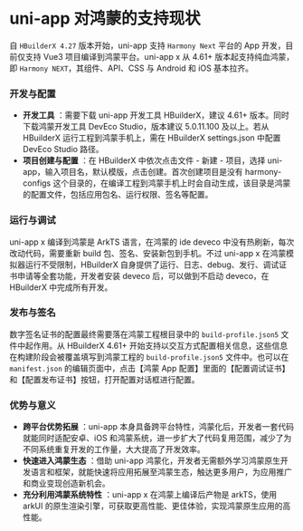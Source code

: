 # uni-app 对鸿蒙的支持现状

自 `HBuilderX 4.27` 版本开始，uni-app 支持 `Harmony Next` 平台的 App 开发，目前仅支持 Vue3 项目编译到鸿蒙平台。uni-app x 从 4.61+ 版本起支持纯血鸿蒙，即 `Harmony NEXT`，其组件、API、CSS 与 Android 和 iOS 基本拉齐。

### 开发与配置

  * **开发工具** ：需要下载 uni-app 开发工具 HBuilderX，建议 4.61+ 版本。同时下载鸿蒙开发工具 DevEco Studio，版本建议 5.0.11.100 及以上。若从 HBuilderX 运行工程到鸿蒙手机上，需在 HBuilderX settings.json 中配置 DevEco Studio 路径。
  * **项目创建与配置** ：在 HBuilderX 中依次点击文件 - 新建 - 项目，选择 uni-app，输入项目名，默认模版，点击创建。首次创建项目是没有 harmony-configs 这个目录的，在编译工程到鸿蒙手机上时会自动生成，该目录是鸿蒙的配置文件，包括应用包名、运行权限、签名等配置。

### 运行与调试

uni-app x 编译到鸿蒙是 ArkTS 语言，在鸿蒙的 ide deveco 中没有热刷新，每次改动代码，需要重新 build 包、签名、安装新包到手机。不过 uni-app x 在鸿蒙模拟器运行不受限制，HBuilderX 自身提供了运行、日志、debug、发行、调试证书申请等全套功能，开发者安装 deveco 后，可以做到不启动 deveco，在 HBuilderX 中完成所有开发。

### 发布与签名

数字签名证书的配置最终需要落在鸿蒙工程根目录中的 `build-profile.json5` 文件中起作用。从 HBuilderX 4.61+ 开始支持以交互方式配置相关信息，这些信息在构建阶段会被覆盖填写到鸿蒙工程的 `build-profile.json5` 文件中。也可以在 `manifest.json` 的编辑页面中，点击【鸿蒙 App 配置】里面的【配置调试证书】和【配置发布证书】按钮，打开配置对话框进行配置。

### 优势与意义

  * **跨平台优势拓展** ：uni-app 本身具备跨平台特性，鸿蒙化后，开发者一套代码就能同时适配安卓、iOS 和鸿蒙系统，进一步扩大了代码复用范围，减少了为不同系统重复开发的工作量，大大提高了开发效率。
  * **快速进入鸿蒙生态** ：借助 uni-app 鸿蒙化，开发者无需额外学习鸿蒙原生开发语言和框架，就能快速将应用拓展至鸿蒙生态，触达更多用户，为应用推广和商业变现创造新机会。
  * **充分利用鸿蒙系统特性** ：uni-app x 在鸿蒙上编译后产物是 arkTS，使用 arkUI 的原生渲染引擎，可获取更高性能、更佳体验，实现鸿蒙原生应用的高性能。

